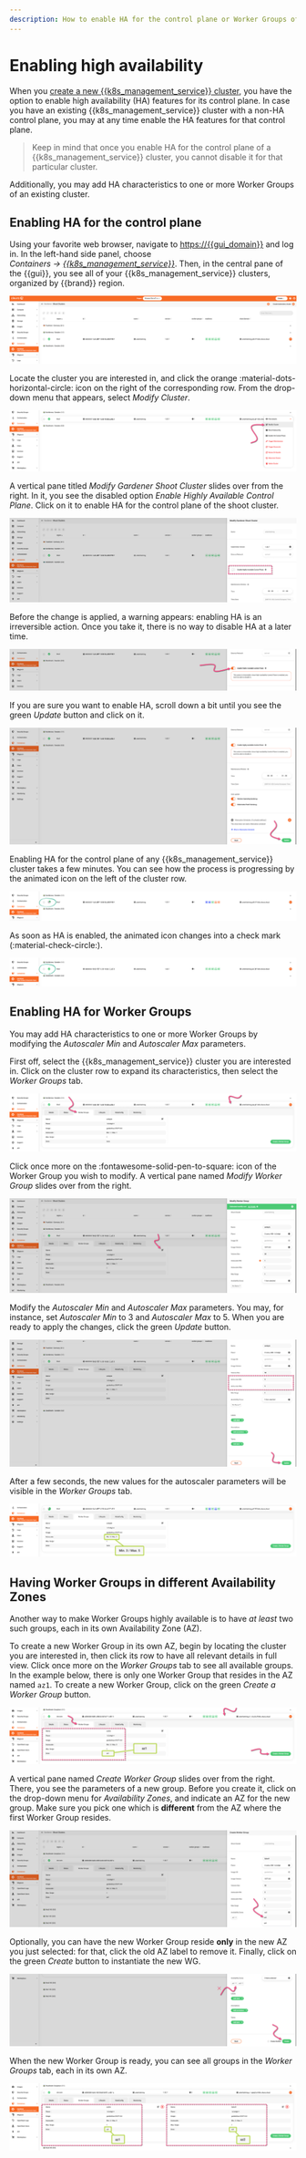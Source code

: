 ```yaml
---
description: How to enable HA for the control plane or Worker Groups of a Gardener cluster
---
```

# Enabling high availability

When you [create a new {{k8s_management_service}} cluster](create-shoot-cluster.md), you have the option to enable high availability (HA) features for its control plane.
In case you have an existing {{k8s_management_service}} cluster with a non-HA control plane, you may at any time enable the HA features for that control plane.

> Keep in mind that once you enable HA for the control plane of a {{k8s_management_service}} cluster, you cannot disable it for that particular cluster.

Additionally, you may add HA characteristics to one or more Worker Groups of an existing cluster.

## Enabling HA for the control plane

Using your favorite web browser, navigate to <https://{{gui_domain}}> and log in.
In the left-hand side panel, choose *Containers → [{{k8s_management_service}}](https://{{gui_domain}}/containers/gardener)*.
Then, in the central pane of the {{gui}}, you see all of your {{k8s_management_service}} clusters, organized by {{brand}} region.

![Get the list of all available {{k8s_management_service}} clusters](assets/shoot-enable-ha-01.png)

Locate the cluster you are interested in, and click the orange :material-dots-horizontal-circle: icon on the right of the corresponding row.
From the drop-down menu that appears, select _Modify Cluster_.

![Select the option for modifying a cluster](assets/shoot-enable-ha-02.png)

A vertical pane titled _Modify Gardener Shoot Cluster_ slides over from the right.
In it, you see the disabled option _Enable Highly Available Control Plane_.
Click on it to enable HA for the control plane of the shoot cluster.

![Notice the option for enabling control plane HA](assets/shoot-enable-ha-03.png)

Before the change is applied, a warning appears:
enabling HA is an irreversible action.
Once you take it, there is no way to disable HA at a later time.

![Select HA for the control plane](assets/shoot-enable-ha-04.png)

If you are sure you want to enable HA, scroll down a bit until you see the green _Update_ button and click on it.

![Activate HA for the control plane](assets/shoot-enable-ha-05.png)

Enabling HA for the control plane of any {{k8s_management_service}} cluster takes a few minutes.
You can see how the process is progressing by the animated icon on the left of the cluster row.

![HA for control plane is being prepared](assets/shoot-enable-ha-06.png)

As soon as HA is enabled, the animated icon changes into a check mark (:material-check-circle:).

![HA for control plane is now enabled](assets/shoot-enable-ha-07.png)

## Enabling HA for Worker Groups

You may add HA characteristics to one or more Worker Groups by modifying the _Autoscaler&nbsp;Min_ and _Autoscaler&nbsp;Max_ parameters.

First off, select the {{k8s_management_service}} cluster you are interested in.
Click on the cluster row to expand its characteristics, then select the _Worker Groups_ tab.

![View Worker Group details](assets/shoot-enable-ha-08.png)

Click once more on the :fontawesome-solid-pen-to-square: icon of the Worker Group you wish to modify.
A vertical pane named _Modify Worker Group_ slides over from the right.

![Modify Worker Group](assets/shoot-enable-ha-09.png)

Modify the _Autoscaler&nbsp;Min_ and _Autoscaler&nbsp;Max_ parameters.
You may, for instance, set _Autoscaler&nbsp;Min_ to 3 and _Autoscaler&nbsp;Max_ to 5.
When you are ready to apply the changes, click the green _Update_ button.

![Modify autoscaling parameters](assets/shoot-enable-ha-10.png)

After a few seconds, the new values for the autoscaler parameters will be visible in the _Worker Groups_ tab.

![View modified Worker Group](assets/shoot-enable-ha-11.png)

## Having Worker Groups in different Availability Zones

Another way to make Worker Groups highly available is to have _at least_ two such groups, each in its own Availability Zone (AZ).

To create a new Worker Group in its own AZ, begin by locating the cluster you are interested in, then click its row to have all relevant details in full view.
Click once more on the _Worker Groups_ tab to see all available groups.
In the example below, there is only one Worker Group that resides in the AZ named `az1`.
To create a new Worker Group, click on the green _Create a Worker Group_ button.

![{{k8s_management_service}} cluster with one Worker Group](assets/shoot-enable-ha-12.png)

A vertical pane named _Create Worker Group_ slides over from the right.
There, you see the parameters of a new group.
Before you create it, click on the drop-down menu for _Availability Zones_, and indicate an AZ for the new group.
Make sure you pick one which is **different** from the AZ where the first Worker Group resides.

![Selecting an Availability Zone for a new Worker Group](assets/shoot-enable-ha-13.png)

Optionally, you can have the new Worker Group reside **only** in the new AZ you just selected:
for that, click the old AZ label to remove it.
Finally, click on the green _Create_ button to instantiate the new WG.

![Removing the label of the default Availability Zone and create the new Worker Group](assets/shoot-enable-ha-14.png)

When the new Worker Group is ready, you can see all groups in the _Worker Groups_ tab, each in its own AZ.

![Two Worker Groups, each in its own Availability Zone](assets/shoot-enable-ha-15.png)

